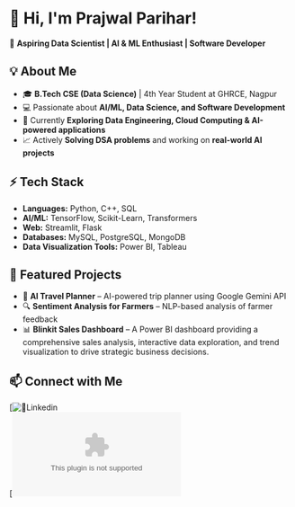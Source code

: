 # 👋 Hi, I'm Prajwal Parihar!  

🚀 **Aspiring Data Scientist | AI & ML Enthusiast | Software Developer**  

## 💡 About Me  
- 🎓 **B.Tech CSE (Data Science)** | 4th Year Student at GHRCE, Nagpur  
- 💻 Passionate about **AI/ML, Data Science, and Software Development**  
- 🌱 Currently **Exploring Data Engineering, Cloud Computing & AI-powered applications**  
- 📈 Actively **Solving DSA problems** and working on **real-world AI projects**  

## ⚡ Tech Stack  
- **Languages:** Python, C++, SQL  
- **AI/ML:** TensorFlow, Scikit-Learn, Transformers  
- **Web:** Streamlit, Flask  
- **Databases:** MySQL, PostgreSQL, MongoDB 
- **Data Visualization Tools:** Power BI, Tableau  

## 🌟 Featured Projects  
- 🚀 **AI Travel Planner** – AI-powered trip planner using Google Gemini API  
- 🔍 **Sentiment Analysis for Farmers** – NLP-based analysis of farmer feedback  
- 📊 **Blinkit Sales Dashboard** –  A Power BI dashboard providing a comprehensive sales analysis, interactive data exploration, and trend visualization to drive strategic business decisions.

## 📫 Connect with Me  
[![💼Linkedin](https://www.linkedin.com/in/prajwal-parihar-557586228/)  
[![📧Gmail]( mailto:prajwalparihar292003@gmail.com)  
